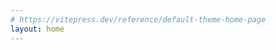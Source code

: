```yaml
---
# https://vitepress.dev/reference/default-theme-home-page
layout: home
---
```


<script setup>
import home from './.vitepress/components/home.vue'
</script>

<home />
